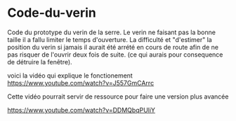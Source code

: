 # Code-du-verin

Code du prototype du verin de la serre.
Le verin ne faisant pas la bonne taille il a fallu limiter le temps d'ouverture.
La difficulté et "d'estimer" la position du verin si jamais il aurait été arrété en cours de route afin de ne pas risquer de l'ouvrir deux fois de suite. (ce qui aurais pour consequence de détruire la fenêtre).

voici la vidéo qui explique le fonctionement 
https://www.youtube.com/watch?v=J557GmCArrc

Cette vidéo pourrait servir de ressource pour faire une version plus avancée

https://www.youtube.com/watch?v=DDMQbqPUliY
